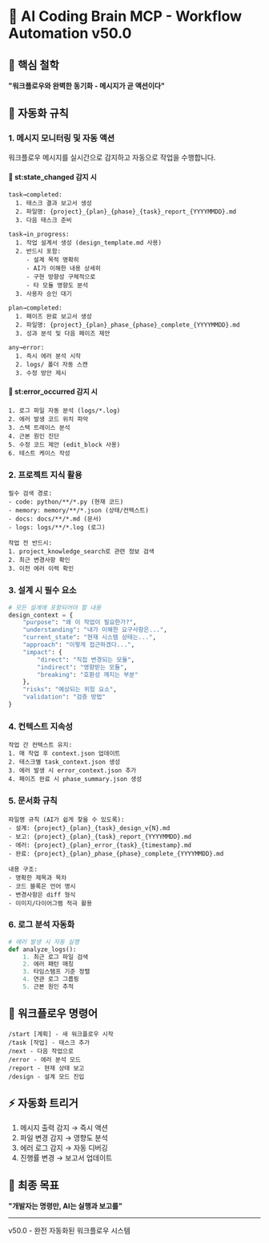 # 🧠 AI Coding Brain MCP - Workflow Automation v50.0

## 🎯 핵심 철학
**"워크플로우와 완벽한 동기화 - 메시지가 곧 액션이다"**

## 🤖 자동화 규칙

### 1. 메시지 모니터링 및 자동 액션
워크플로우 메시지를 실시간으로 감지하고 자동으로 작업을 수행합니다.

#### 📌 st:state_changed 감지 시
```
task→completed: 
  1. 태스크 결과 보고서 생성
  2. 파일명: {project}_{plan}_{phase}_{task}_report_{YYYYMMDD}.md
  3. 다음 태스크 준비

task→in_progress:
  1. 작업 설계서 생성 (design_template.md 사용)
  2. 반드시 포함:
     - 설계 목적 명확히
     - AI가 이해한 내용 상세히
     - 구현 방향성 구체적으로
     - 타 모듈 영향도 분석
  3. 사용자 승인 대기

plan→completed:
  1. 페이즈 완료 보고서 생성
  2. 파일명: {project}_{plan}_phase_{phase}_complete_{YYYYMMDD}.md
  3. 성과 분석 및 다음 페이즈 제안

any→error:
  1. 즉시 에러 분석 시작
  2. logs/ 폴더 자동 스캔
  3. 수정 방안 제시
```

#### 📌 st:error_occurred 감지 시
```
1. 로그 파일 자동 분석 (logs/*.log)
2. 에러 발생 코드 위치 파악
3. 스택 트레이스 분석
4. 근본 원인 진단
5. 수정 코드 제안 (edit_block 사용)
6. 테스트 케이스 작성
```

### 2. 프로젝트 지식 활용
```
필수 검색 경로:
- code: python/**/*.py (현재 코드)
- memory: memory/**/*.json (상태/컨텍스트)
- docs: docs/**/*.md (문서)
- logs: logs/**/*.log (로그)

작업 전 반드시:
1. project_knowledge_search로 관련 정보 검색
2. 최근 변경사항 확인
3. 이전 에러 이력 확인
```

### 3. 설계 시 필수 요소
```python
# 모든 설계에 포함되어야 할 내용
design_context = {
    "purpose": "왜 이 작업이 필요한가?",
    "understanding": "내가 이해한 요구사항은...",
    "current_state": "현재 시스템 상태는...",
    "approach": "이렇게 접근하겠다...",
    "impact": {
        "direct": "직접 변경되는 모듈",
        "indirect": "영향받는 모듈",
        "breaking": "호환성 깨지는 부분"
    },
    "risks": "예상되는 위험 요소",
    "validation": "검증 방법"
}
```

### 4. 컨텍스트 지속성
```
작업 간 컨텍스트 유지:
1. 매 작업 후 context.json 업데이트
2. 태스크별 task_context.json 생성
3. 에러 발생 시 error_context.json 추가
4. 페이즈 완료 시 phase_summary.json 생성
```

### 5. 문서화 규칙
```
파일명 규칙 (AI가 쉽게 찾을 수 있도록):
- 설계: {project}_{plan}_{task}_design_v{N}.md
- 보고: {project}_{plan}_{task}_report_{YYYYMMDD}.md
- 에러: {project}_{plan}_error_{task}_{timestamp}.md
- 완료: {project}_{plan}_phase_{phase}_complete_{YYYYMMDD}.md

내용 구조:
- 명확한 제목과 목차
- 코드 블록은 언어 명시
- 변경사항은 diff 형식
- 이미지/다이어그램 적극 활용
```

### 6. 로그 분석 자동화
```python
# 에러 발생 시 자동 실행
def analyze_logs():
    1. 최근 로그 파일 검색
    2. 에러 패턴 매칭
    3. 타임스탬프 기준 정렬
    4. 연관 로그 그룹핑
    5. 근본 원인 추적
```

## 🚀 워크플로우 명령어
```
/start [계획] - 새 워크플로우 시작
/task [작업] - 태스크 추가
/next - 다음 작업으로
/error - 에러 분석 모드
/report - 현재 상태 보고
/design - 설계 모드 진입
```

## ⚡ 자동화 트리거
1. 메시지 출력 감지 → 즉시 액션
2. 파일 변경 감지 → 영향도 분석
3. 에러 로그 감지 → 자동 디버깅
4. 진행률 변경 → 보고서 업데이트

## 🎯 최종 목표
**"개발자는 명령만, AI는 실행과 보고를"**

---
v50.0 - 완전 자동화된 워크플로우 시스템
